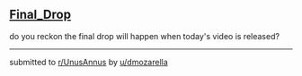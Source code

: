 ## [Final_Drop](https://www.reddit.com/r/UnusAnnus/comments/jrn8id/final_drop/)
do you reckon the final drop will happen when today's video is released?

---

submitted to [r/UnusAnnus](https://www.reddit.com/r/UnusAnnus) by [u/dmozarella](https://www.reddit.com/user/dmozarella)

